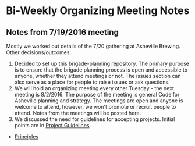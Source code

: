 # Bi-Weekly Organizing Meeting Notes

## Notes from 7/19/2016 meeting
Mostly we worked out details of the 7/20 gathering at Asheville Brewing. Other decisions/outcomes:

1. Decided to set up this brigade-planning repository. The primary purpose is to ensure that the brigade planning process is open and accessible to anyone, whether they attend meetings or not. The issues section can also serve as a place for people to raise issues or ask questions.
2. We will hold an organizing meeting every other Tuesday - the next meeting is 8/2/2016. The purpose of the meeting is general Code for Asheville planning and strategy. The meetings are open and anyone is welcome to attend, however, we won't promote or recruit people to attend. Notes from the meetings will be posted here.
3. We discussed the need for guidelines for accepting projects. Initial points are in [Project Guidelines](../projects/project-guidelines.md).


* [Principles](documentation/Design.md)
